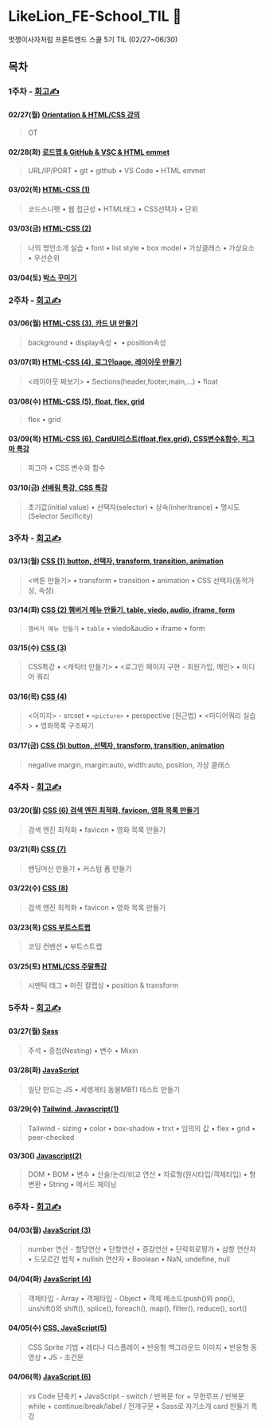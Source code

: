 # LikeLion_FE-School_TIL 🌼

멋쟁이사자처럼 프론트엔드 스쿨 5기 TIL (02/27~06/30)

## 목차

### 1주차 - [회고✍️](https://velog.io/@day_1226/%EB%A9%8B%EC%9F%81%EC%9D%B4%EC%82%AC%EC%9E%90%EC%B2%98%EB%9F%BC-FE%EC%8A%A4%EC%BF%A8-5%EA%B8%B0-1%EC%A3%BC%EC%B0%A8-%ED%9A%8C%EA%B3%A0)

#### 02/27(월) [Orientation & HTML/CSS 강의](https://github.com/Da-Youn/LikeLion-FE-School_TIL/tree/main/230227%20-%20OT%2C%EC%9D%B4%EB%A0%A5%EC%84%9C%20%EB%A7%8C%EB%93%A4%EA%B8%B0)
> OT
#### 02/28(화) [로드맵 & GitHub & VSC & HTML emmet](https://github.com/Da-Youn/LikeLion-FE-School_TIL/tree/main/230228%20-%20%EB%A1%9C%EB%93%9C%EB%A7%B5%2CGitHub)
>URL/IP/PORT • git • github • VS Code • HTML emmet
#### 03/02(목) [HTML-CSS (1)](https://github.com/Da-Youn/LikeLion-FE-School_TIL/tree/main/230302%20-%20HTML-CSS%20(1))
>코드스니펫 • 웹 접근성 • HTML태그 • CSS선택자 • 단위
#### 03/03(금) [HTML-CSS (2)](https://github.com/Da-Youn/LikeLion-FE-School_TIL/tree/main/230303%20-%20HTML-CSS%20(2))
>나의 명언소개 실습 • font • list style • box model • 가상클래스 • 가상요소 • 우선순위
#### 03/04(토) [박스 꾸미기](https://github.com/Da-Youn/LikeLion-FE-School_TIL/tree/main/230304%20-%20CSS%20%EB%B0%95%EC%8A%A4%20%EA%BE%B8%EB%AF%B8%EA%B8%B0)


### 2주차 - [회고✍️](https://velog.io/@day_1226/%EB%A9%8B%EC%9F%81%EC%9D%B4%EC%82%AC%EC%9E%90%EC%B2%98%EB%9F%BC-FE%EC%8A%A4%EC%BF%A8-5%EA%B8%B02%EC%A3%BC%EC%B0%A8-%ED%9A%8C%EA%B3%A0)

#### 03/06(월) [HTML-CSS (3), 카드 UI 만들기](https://github.com/Da-Youn/LikeLion-FE-School_TIL/tree/main/230306%20-%20HTML-CSS%20(3)%2C%20%EC%B9%B4%EB%93%9C%20UI%20%EB%A7%8C%EB%93%A4%EA%B8%B0)
>background • display속성 • <img> • position속성

#### 03/07(화) [HTML-CSS (4), 로그인page, 레이아웃 만들기](https://github.com/Da-Youn/LikeLion-FE-School_TIL/tree/main/230307%20-%20HTML-CSS%20(4)%2C%20%EB%A1%9C%EA%B7%B8%EC%9D%B8page%2C%20%EB%A0%88%EC%9D%B4%EC%95%84%EC%9B%83%20%EB%A7%8C%EB%93%A4%EA%B8%B0)
><레이아웃 짜보기> • Sections(header,footer,main,…) • float 
#### 03/08(수) [HTML-CSS (5), float, flex, grid](https://github.com/Da-Youn/LikeLion-FE-School_TIL/tree/main/230308%20-%20HTML-CSS%20(5))
>flex • grid
#### 03/09(목) [HTML-CSS (6), CardUI리스트(float,flex,grid), CSS변수&함수, 피그마 특강](https://github.com/Da-Youn/LikeLion-FE-School_TIL/tree/main/230309%20-%20HTMl-CSS%20(6))
>피그마 • CSS 변수와 함수
#### 03/10(금) [선배림 특강, CSS 특강](https://github.com/Da-Youn/LikeLion-FE-School_TIL/tree/main/230310%20-%20%EC%84%A0%EB%B0%B0%ED%8A%B9%EA%B0%95%2C%20CSS%ED%8A%B9%EA%B0%95)
>초기값(initial value) • 선택자(selector) • 상속(inheritrance) • 명시도(Selector Secificity) 

### 3주차 - [회고✍️](https://velog.io/@day_1226/%EB%A9%8B%EC%82%AC-%ED%9A%8C%EA%B3%A0)
#### 03/13(월) [CSS (1) button, 선택자, transform, transition, animation](https://github.com/Da-Youn/LikeLion-FE-School_TIL/tree/main/230313%20-%20CSS%20(1))
><버튼 만들기> • transform • transition • animation • CSS 선택자(동적가상, 속성) 
#### 03/14(화) [CSS (2) 햄버거 메뉴 만들기, table, viedo, audio, iframe, form](https://github.com/Da-Youn/LikeLion-FE-School_TIL/tree/main/230314%20-%20CSS%20(2))
>`햄버거 메뉴 만들기` • `table` • viedo&audio • iframe • form
#### 03/15(수) [CSS (3)](https://github.com/Da-Youn/LikeLion-FE-School_TIL/tree/main/230315%20-%20CSS%20(3)%2C%20CSS%ED%8A%B9%EA%B0%95%20(2))
>CSS특강 • <캐릭터 만들기> • <로그인 페이지 구현 - 회원가입, 메인> • 미디어 쿼리
#### 03/16(목) [CSS (4)](https://github.com/Da-Youn/LikeLion-FE-School_TIL/tree/main/230316%20-%20CSS%20(4))
><이미지> - srcset • `<picture>` • perspective (원근법) • <미디어쿼리 실습> • 영화목록 구조짜기
#### 03/17(금) [CSS (5) button, 선택자, transform, transition, animation](https://github.com/Da-Youn/LikeLion-FE-School_TIL/tree/main/230317%20-%20CSS%20(5)/CSS%20%ED%8A%B9%EA%B0%952)
>negative margin, margin:auto, width:auto, position, 가상 클래스


### 4주차 - [회고✍️](https://velog.io/@day_1226/%EB%A9%8B%EC%9F%81%EC%9D%B4%EC%82%AC%EC%9E%90%EC%B2%98%EB%9F%BC-FE%EC%8A%A4%EC%BF%A8-5%EA%B8%B0-4%EC%A3%BC%EC%B0%A8-%ED%9A%8C%EA%B3%A0)
#### 03/20(월) [CSS (6) 검색 엔진 최적화, favicon, 영화 목록 만들기](https://github.com/Da-Youn/LikeLion-FE-School_TIL/tree/main/230320%20-%20CSS%20(6))
>검색 엔진 최적화 • favicon • 영화 목록 만들기
#### 03/21(화) [CSS (7)](https://github.com/Da-Youn/LikeLion-FE-School_TIL/tree/main/230321%20-%20CSS%20(7))
>밴딩머신 만들기 • 커스텀 폼 만들기
#### 03/22(수) [CSS (8)](https://github.com/Da-Youn/LikeLion-FE-School_TIL/tree/main/230322%20-%20CSS%20(8))
>검색 엔진 최적화 • favicon • 영화 목록 만들기
#### 03/23(목) [CSS 부트스트랩](https://github.com/Da-Youn/LikeLion-FE-School_TIL/tree/main/230323%20-%20%EB%B6%80%ED%8A%B8%EC%8A%A4%ED%8A%B8%EB%9E%A9)
>코딩 컨벤션 • 부트스트랩
#### 03/25(토) [HTML/CSS 주말특강](https://github.com/Da-Youn/LikeLion-FE-School_TIL/tree/main/230325%20-%20%EC%A3%BC%EB%A7%90%20%ED%8A%B9%EA%B0%95)
>시멘틱 태그 • 마진 컬랩싱 • position & transform

### 5주차 - [회고✍️](https://velog.io/@day_1226/5%EC%A3%BC%EC%B0%A8)
#### 03/27(월) [Sass](https://github.com/Da-Youn/LikeLion-FE-School_TIL/tree/main/230328%20-%20JavaScript)
>주석 • 중첩(Nesting) • 변수 • Mixin
#### 03/28(화) [JavaScript](https://github.com/Da-Youn/LikeLion-FE-School_TIL/tree/main/230327%20-%20Sass/%EC%88%98%EC%97%85%20%EC%9E%90%EB%A3%8C)
>일단 만드는 JS •  세렝게티 동물MBTI 테스트 만들기
#### 03/29(수) [Tailwind, Javascript(1)](https://github.com/Da-Youn/LikeLion-FE-School_TIL/tree/main/230329%20-%20Tailwind%2C%20Javascript(1))
>Tailwind - sizing •  color •  box-shadow •  trxt •  임의의 값 •  flex •  grid •  peer-checked
#### 03/30() [Javascript(2)](https://github.com/Da-Youn/LikeLion-FE-School_TIL/tree/main/230330%20-%20JavaScript%20(2))
> DOM •  BOM • 변수 • 산술/논리/비교 연산 • 자료형(원시타입/객체타입) • 형변환 • String • 메서드 체이닝

### 6주차 - [회고✍️]()
#### 04/03(월) [JavaScript (3)](https://github.com/Da-Youn/LikeLion-FE-School_TIL/tree/main/230403%20-%20JavaScript%20(3))
>number 연산 - 할당연산 • 단항연산 • 증감연산 • 단락회로평가 • 삼항 연산자 • 드모르간 법칙 • nullish 연산자 • Boolean • NaN, undefine, null
#### 04/04(화) [JavaScript (4)](https://github.com/Da-Youn/LikeLion-FE-School_TIL/tree/main/230404%20-%20JavaScript%20(4))
>객체타입 - Array • 객체타입 - Object • 객체 메소드(push()와 pop(), unshift()와 shift(), splice(), foreach(), map(), filter(), reduce(), sort()
#### 04/05(수) [CSS, JavaScript(5)](https://github.com/Da-Youn/LikeLion-FE-School_TIL/tree/main/230405%20-%20CSS%2C%20JavaScript(5))
>CSS Sprite 기법 • 레티나 디스플레이 • 반응형 백그라운드 이미지 • 반응형 동영상 • JS - 조건문
#### 04/06(목) [JavaScript (6)](https://github.com/Da-Youn/LikeLion-FE-School_TIL/tree/main/230406%20-%20JavaScript%20(6))
>vs Code 단축키 • JavaScript - switch / 반복문 for + 무한루프 / 반복문 while + continue/break/label / 전개구문 • Sass로 자기소개 card 만들기 특강
